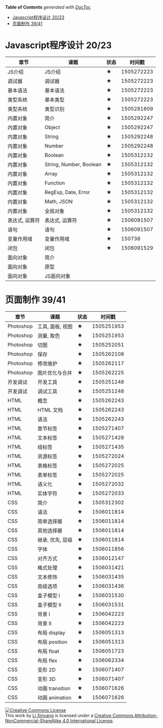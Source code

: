<!-- START doctoc generated TOC please keep comment here to allow auto update -->
<!-- DON'T EDIT THIS SECTION, INSTEAD RE-RUN doctoc TO UPDATE -->
**Table of Contents**  *generated with [DocToc](https://github.com/thlorenz/doctoc)*

- [Javascript程序设计 20/23](#javascript%E7%A8%8B%E5%BA%8F%E8%AE%BE%E8%AE%A1-2023)
- [页面制作 39/41](#%E9%A1%B5%E9%9D%A2%E5%88%B6%E4%BD%9C-3941)

<!-- END doctoc generated TOC please keep comment here to allow auto update -->

# Javascript程序设计 20/23

|章节|课题|状态|时间戳|
|----|----|----|------|
|JS介绍|JS介绍|★|1505272223|
|调试器|调试器|★|1505272223|
|基本语法|基本语法|★|1505272223|
|类型系统|基本类型|★|1505272223|
|类型系统|类型识别|★|1505281609|
|内置对象|简介|★|1505292247|
|内置对象|Object|★|1505292247|
|内置对象|String|★|1505292248|
|内置对象|Number|★|1505292248|
|内置对象|Boolean|★|1505312132|
|内置对象|String, Number, Boolean|★|1505312132|
|内置对象|Array|★|1505312132|
|内置对象|Function|★|1505312132|
|内置对象|RegExp, Date, Error|★|1505312132|
|内置对象|Math, JSON|★|1505312132|
|内置对象|全局对象|★|1505312132|
|表达式, 运算符|表达式, 运算符|★|1506091507|
|语句|语句|★|1506091507|
|变量作用域|变量作用域|★|150738|
|闭包|闭包|★|1506091529|
|面向对象|简介|||
|面向对象|原型|||
|面向对象|JS面向对象||||

# 页面制作 39/41

|章节|课题|状态|时间戳|
|----|----|----|------|
|Photoshop|工具, 面板, 视图|★|1505251953|
|Photoshop|测量, 取色|★|1505251953|
|Photoshop|切图|★| 1505252051|
|Photoshop|保存|★| 1505262108|
|Photoshop|修改维护|★| 1505262117|
|Photoshop|图片优化与合并|★|1505262225|
|开发调试|开发工具|★| 1505251248|
|开发调试|调试工具|★| 1505251248|
|HTML|概念|★|1505262243|
|HTML|HTML 文档|★|1505262243|
|HTML|语法|★|1505262243|
|HTML|章节标签|★|1505271407|
|HTML|文本标签|★|1505271428|
|HTML|组标签|★|1505271435|
|HTML|资源标签|★|1505272024|
|HTML|表格标签|★|1505272025|
|HTML|表单标签|★|1505272025|
|HTML|语义化|★|1505272032|
|HTML|实体字符|★|1505272033|
|CSS|简介|★|1505312302|
|CSS|语法|★|1506011814|
|CSS|简单选择器|★|1506011814|
|CSS|其他选择器|★|1506011814|
|CSS|继承, 优先, 层级|★|1506011814|
|CSS|字体|★|1506011856|
|CSS|对齐方式|★|1506012147|
|CSS|格式处理|★|1506031421|
|CSS|文本修饰|★|1506031435|
|CSS|高级选项|★|1506031436|
|CSS|盒子模型 I|★|1506031530|
|CSS|盒子模型 II|★|1506031531|
|CSS|背景 I|★|1506042223|
|CSS|背景 II|★|1506042223|
|CSS|布局 display|★|1506051313|
|CSS|布局 position|★|1506051313|
|CSS|布局 float|★|1506051723
|CSS|布局 flex|★|1506062334|
|CSS|变形 2D|★|1506071407|
|CSS|变形 3D|★|1506071407|
|CSS|动画 transition|★|1506071626|
|CSS|动画 animation|★|1506071626|

<a rel="license" href="http://creativecommons.org/licenses/by-nc-sa/4.0/"><img alt="Creative Commons License" style="border-width:0" src="https://i.creativecommons.org/l/by-nc-sa/4.0/80x15.png" /></a><br />This work by <a xmlns:cc="http://creativecommons.org/ns#" href="li-xinyang.com" property="cc:attributionName" rel="cc:attributionURL">Li Xinyang</a> is licensed under a <a rel="license" href="http://creativecommons.org/licenses/by-nc-sa/4.0/">Creative Commons Attribution-NonCommercial-ShareAlike 4.0 International License</a>.